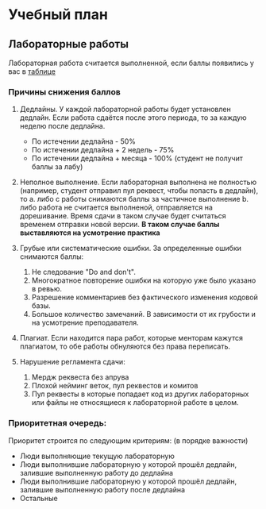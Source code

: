 # Учебный план

## **Лабораторные работы**

Лабораторная работа считается выполненной, если баллы появились у вас в [таблице](https://docs.google.com/spreadsheets/d/1n_SvWtdtmraxkdv8xP4nLQKbGhX7Jzv-QD0m2ldR1CY/edit?gid=1907282245#gid=1907282245)

### Причины снижения баллов

1. Дедлайны. У каждой лабораторной работы будет установлен дедлайн. Если работа сдаётся после этого периода, то за
   каждую неделю после дедлайна.
      - По истечении дедлайна - 50%
      - По истечении дедлайна + 2 недель - 75%
      - По истечении дедлайна + месяца - 100% (студент не получит баллы за лабу)

2. Неполное выполнение. Если лабораторная выполнена не полностью (например, студент отправил пул реквест, чтобы попасть
   в дедлайн), то
    a. либо с работы снимаются баллы за частичное выполнение
    b. либо работа не считается выполненой, отправляется на дорешивание. Время сдачи в таком случае будет считаться
       временем отправки новой версии.
    **В таком случае баллы выставляются на усмотрение практика**

3. Грубые или систематические ошибки. За определенные ошибки снимаются баллы:
    1. Не следование "Do and don't".
    2. Многократное повторение ошибки на которую уже было указано в ревью.
    3. Разрешение комментариев без фактического изменения кодовой базы.
    4. Большое количество замечаний. В зависимости от их грубости и на усмотрение преподавателя.

4. Плагиат. Если находится пара работ, которые менторам кажутся плагиатом, то обе работы обнуляются без права
   переписать.

5. Нарушение регламента сдачи:
    1. Мердж реквеста без апрува
    2. Плохой нейминг веток, пул реквестов и комитов
    3. Пул реквесты в которые попадает код из других лабораторных или файлы не относящиеся к лабораторной работе в
       целом.

### Приоритетная очередь:

Приоритет строится по следующим критериям: (в порядке важности)

- Люди выполняющие текущую лабораторную
- Люди выполнившие лабораторную у которой прошёл дедлайн, залившие выполненную работу до дедлайна
- Люди выполнившие лабораторную у которой прошёл дедлайн, залившие выполненную работу после дедлайна
- Остальные
